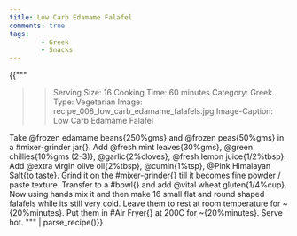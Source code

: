 ```yaml
---
title: Low Carb Edamame Falafel
comments: true
tags:
        - Greek
        - Snacks
---
```


{{"""
>> Serving Size: 16
>> Cooking Time: 60 minutes
>> Category: Greek
>> Type: Vegetarian
>> Image: recipe_008_low_carb_edamame_falafels.jpg
>> Image-Caption: Low Carb Edamame Falafel

Take @frozen edamame beans{250%gms} and @frozen peas{50%gms} in a #mixer-grinder jar{}.
Add @fresh mint leaves{30%gms}, @green chillies{10%gms (2-3)}, @garlic{2%cloves}, @fresh lemon juice{1/2%tbsp}.
Add @extra virgin olive oil{2%tbsp}, @cumin{1%tsp}, @Pink Himalayan Salt{to taste}.
Grind it on the #mixer-grinder{} till it becomes fine powder / paste texture.
Transfer to a #bowl{} and add @vital wheat gluten{1/4%cup}.
Now using hands mix it and then make 16 small flat and round shaped falafels while its still very cold.
Leave them to rest at room temperature for ~{20%minutes}.
Put them in #Air Fryer{} at 200C for ~{20%minutes}.
Serve hot.
""" | parse_recipe()}}
